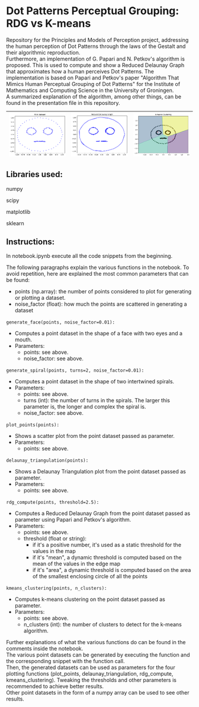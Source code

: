 # Dot Patterns Perceptual Grouping: RDG vs K-means

Repository for the Principles and Models of Perception project, addressing the human perception of Dot Patterns through the laws of the Gestalt and their algorithmic reproduction.  
Furthermore, an implementation of G. Papari and N. Petkov's algorithm is proposed. This is used to compute and show a Reduced Delaunay Graph that approximates how a human perceives Dot Patterns. The implementation is based on Papari and Petkov's paper "Algorithm That Mimics Human Perceptual Grouping of Dot Patterns" for the Institute of Mathematics and Computing Science in the University of Groningen.  
A summarized explanation of the algorithm, among other things, can be found in the presentation file in this repository.

| ![Image 1](https://github.com/Teolul/Dot_Patterns_Perceptual_Grouping_RDG_vs_K-means/blob/main/Dot_Face.PNG "Image showing a dotted face.") | ![Image 2](https://github.com/Teolul/Dot_Patterns_Perceptual_Grouping_RDG_vs_K-means/blob/main/RDG_Face.PNG "Image showing a dotted face connected with a Reduced Delaunay Graph.") | ![Image 3](https://github.com/Teolul/Dot_Patterns_Perceptual_Grouping_RDG_vs_K-means/blob/main/KMeans_Face.PNG "Image showing a dotted face clustered with the K-Means algorithm.") |
| ------------------------------------------------------------------------------------------------------------------------------------------- | ----------------------------------------------------------------------------------------------------------------------------------------------------------------------------------- | ----------------------------------------------------------------------------------------------------------------------------------------------------------------------------------- |

## Libraries used:

numpy

scipy

matplotlib

sklearn

## Instructions:

In notebook.ipynb execute all the code snippets from the beginning.

The following paragraphs explain the various functions in the notebook. To avoid repetition, here are explained the most common parameters that can be found:

- points (np.array): the number of points considered to plot for generating or plotting a dataset.
- noise_factor (float): how much the points are scattered in generating a dataset

`generate_face(points, noise_factor=0.01):`

- Computes a point dataset in the shape of a face with two eyes and a mouth.
- Parameters:
  - points: see above.
  - noise_factor: see above.

`generate_spiral(points, turns=2, noise_factor=0.01):`

- Computes a point dataset in the shape of two intertwined spirals.
- Parameters:
  - points: see above.
  - turns (int): the number of turns in the spirals. The larger this parameter is, the longer and complex the spiral is.
  - noise_factor: see above.

`plot_points(points):`

- Shows a scatter plot from the point dataset passed as parameter.
- Parameters:
  - points: see above.

`delaunay_triangulation(points):`

- Shows a Delaunay Triangulation plot from the point dataset passed as parameter.
- Parameters:
  - points: see above.

`rdg_compute(points, threshold=2.5):`

- Computes a Reduced Delaunay Graph from the point dataset passed as parameter using Papari and Petkov's algorithm.
- Parameters:
  - points: see above.
  - threshold (float or string):
    - if it's a positive number, it's used as a static threshold for the values in the map
    - if it's "mean", a dynamic threshold is computed based on the mean of the values in the edge map
    - if it's "area", a dynamic threshold is computed based on the area of the smallest enclosing circle of all the points

`kmeans_clustering(points, n_clusters):`

- Computes k-means clustering on the point dataset passed as parameter.
- Parameters:
  - points: see above.
  - n_clusters (int): the number of clusters to detect for the k-means algorithm.

Further explanations of what the various functions do can be found in the comments inside the notebook.  
The various point datasets can be generated by executing the function and the corresponding snippet with the function call.  
Then, the generated datasets can be used as parameters for the four plotting functions (plot_points, delaunay_triangulation, rdg_compute, kmeans_clustering). Tweaking the thresholds and other parameters is recommended to achieve better results.  
Other point datasets in the form of a numpy array can be used to see other results.
